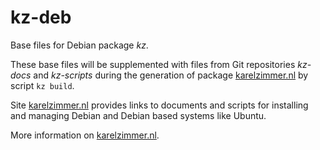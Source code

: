 # kz-deb

Base files for Debian package *kz*.

These base files will be supplemented with files from Git repositories *kz-docs* and *kz-scripts* during the generation of package [karelzimmer.nl](https://karelzimmer.nl) by script `kz build`.

Site [karelzimmer.nl](https://karelzimmer.nl) provides links to documents and scripts for installing and managing Debian and Debian based systems like Ubuntu.

More information on [karelzimmer.nl](https://karelzimmer.nl).
